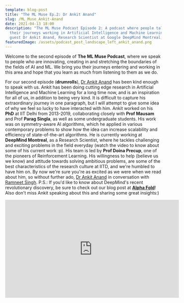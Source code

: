 ```yaml
---
template: blog-post
title: "The ML Muse Ep.2: Dr Ankit Anand"
slug: /ML_Muse_Ankit-Anand
date: 2021-04-13 18:00
description: "The ML Muse Podcast Episode 2: A podcast where people talk about
  their journeys working in Artificial Intelligence and Machine Learning. Second
  guest Dr Ankit Anand, Research Scientist at Google DeepMind Montreal, PhD from CSE Department at IIT Delhi."
featuredImage: /assets/podcast_post_landscape_left_ankit_anand.png
---
```

Welcome to the second episode of **The ML Muse Podcast**, where we speak to people who are innovating, creating in and stretching the boundaries of the fields of AI and ML. We bring you their journeys entering and working in this area and hope that you learn as much from listening to them as we do.

For our second episode (**drumrolls**), [Dr Ankit Anand](https://sites.google.com/view/ankitsanand/home) has been kind enough to speak with us. Ankit has been doing cutting edge research in Artificial Intelligence and Machine Learning for a long time now, and is an inspiration for all of us, in addition to being very kind. It is difficult to capture his extraordinary journey in one paragraph, but I will attempt to give some idea of why we feel so lucky to have interacted with him. Ankit worked on his **PhD** at IIT Delhi from 2013-2019, collaborating closely with **Prof Mausam** and Prof **Parag Singla**, as well as some undergraduate students. His work was on symmetry-aware AI algorithms, which he applied in various contemporary problems to show how the idea can increase scalability and efficiency of state-of-the-art algorithms. He is currently working at **DeepMind Montreal**, as a Research Scientist, where he tackles challenging and exciting problems in the field everyday (watch the video to know about some of his current work :p). His team is led by **Prof Doina Precup**, one of the pioneers of Reinforcement Learning. His willingness to help (believe us we know) and attitude towards solving ambitious problems, are some of the best characteristics of the research culture at IITD, and we're humbled to have him on. By now we're sure you're as excited as we were when we read about him, so without further ado, [Dr Ankit Anand](https://sites.google.com/view/ankitsanand/home) in conversation with [Ramneet Singh](https://www.linkedin.com/in/ramneetsinghiitd/). P.S.: If you'd like to know about DeepMind's recent revolutionary discovery, be sure to check out our blog post at **[Alpha Fold](https://aimlc-iitd.netlify.app/Alpha_Fold)**! Also don't miss Ankit speaking about this and sharing some great insights:) 

<iframe width="560" height="315" src="https://www.youtube.com/embed/M-a3uGaiiOk" title="The ML Muse Ep. 2: Ankit Anand" frameborder="0" allow="accelerometer; autoplay; clipboard-write; encrypted-media; gyroscope; picture-in-picture" allowfullscreen></iframe>